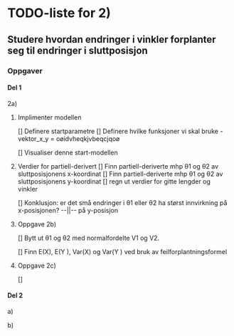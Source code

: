 
# TODO-liste for 2)

## Studere hvordan endringer i vinkler forplanter seg til endringer i sluttposisjon

### Oppgaver

#### Del 1

2a)

1.  Implimenter modellen  

    [] Definere startparametre
    [] Definere hvilke funksjoner vi skal bruke
        - vektor_x_y = oøidvheqkjvbeqcjqoø

    [] Visualiser denne start-modellen

2. Verdier for partiell-derivert 
    [] Finn partiell-deriverte mhp θ1 og θ2 av sluttposisjonens x-koordinat
    [] Finn partiell-deriverte mhp θ1 og θ2 av sluttposisjonens y-koordinat
    [] regn ut verdier for gitte lengder og vinkler

    [] Konklusjon: er det små endringer i θ1 eller θ2 ha størst innvirkning på x-posisjonen? --||-- på y-posisjon

    

3. Oppgave 2b)

    [] Bytt ut θ1 og θ2 med normalfordelte V1 og V2. 

    [] Finn E(X), E(Y ), Var(X) og Var(Y ) ved bruk av feilforplantningsformel

4. Oppgave 2c)

    []


#### Del 2

a) 

b) 

